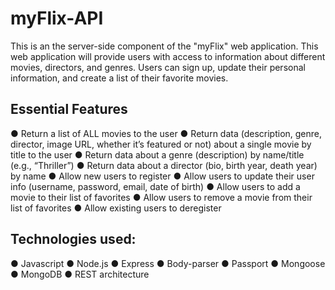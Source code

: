 # myFlix-API

This is an the server-side component of the "myFlix" web application. This web
application will provide users with access to information about different
movies, directors, and genres. Users can sign up, update their
personal information, and create a list of their favorite movies.

## Essential Features

● Return a list of ALL movies to the user
● Return data (description, genre, director, image URL, whether it’s featured or not) about a
single movie by title to the user
● Return data about a genre (description) by name/title (e.g., “Thriller”)
● Return data about a director (bio, birth year, death year) by name
● Allow new users to register
● Allow users to update their user info (username, password, email, date of birth)
● Allow users to add a movie to their list of favorites
● Allow users to remove a movie from their list of favorites
● Allow existing users to deregister

## Technologies used:

● Javascript
● Node.js
● Express
● Body-parser
● Passport
● Mongoose
● MongoDB
● REST architecture
